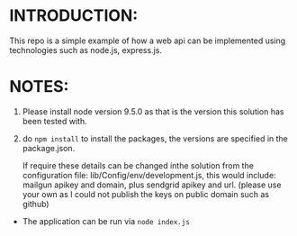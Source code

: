 INTRODUCTION:
=============

This repo is a simple example of how a web api can be implemented using technologies such as node.js, express.js. 

NOTES:
======
1. Please install node version 9.5.0 as that is the version this solution has been tested with.

2. do `npm install` to install the packages, the versions are specified in the package.json.

	If require these details can be changed inthe solution from the configuration file: lib/Config/env/development.js, this would include: mailgun apikey and domain, plus sendgrid apikey and url. (please use your own as I could not publish the keys on public domain such as github)
- The application can be run via `node index.js`
